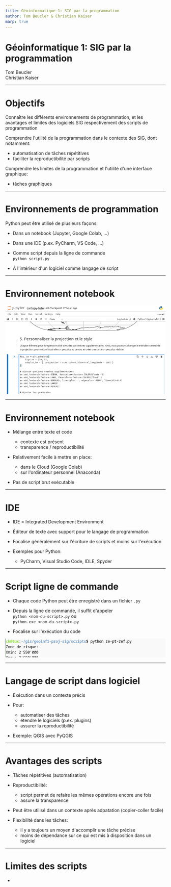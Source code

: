 ```yaml
---
title: Géoinformatique 1: SIG par la programmation
author: Tom Beucler & Christian Kaiser
marp: true
---
```


<style>
    .container {
        display: flex;
    }
    .col {
        flex: 1;
    }
    img {
        max-height: 550px;
    }
</style>

# Géoinformatique 1: SIG par la programmation

Tom Beucler  
Christian Kaiser  


---

# Objectifs

Connaître les différents environnements de programmation, et les avantages et limites des logiciels SIG respectivement des scripts de programmation

Comprendre l'utilité de la programmation dans le contexte des SIG, dont notamment:

- automatisation de tâches répétitives
- faciliter la reproductibilité par scripts

Comprendre les limites de la programmation et l'utilité d'une interface graphique:

- tâches graphiques

---

# Environnements de programmation

Python peut être utilisé de plusieurs façons:

- Dans un notebook (Jupyter, Google Colab, ...)

- Dans une IDE (p.ex. PyCharm, VS Code, ...)

- Comme script depuis la ligne de commande  
  `python script.py`

- À l'intérieur d'un logiciel comme langage de script

---

# Environnement notebook

![](assets/env-notebook.png)

---

# Environnement notebook

- Mélange entre texte et code
    - contexte est présent
    - transparence / reproductibilité

- Relativement facile à mettre en place:
    - dans le Cloud (Google Colab)
    - sur l'ordinateur personnel (Anaconda)

- Pas de script brut exécutable

---

# IDE

- IDE = Integrated Development Environment

- Éditeur de texte avec support pour le langage de programmation

- Focalise généralement sur l'écriture de scripts et moins sur l'exécution

- Exemples pour Python:
    - PyCharm, Visual Studio Code, IDLE, Spyder

---

# Script ligne de commande

- Chaque code Python peut être enregistré dans un fichier `.py`

- Depuis la ligne de commande, il suffit d'appeler  
  `python <nom-du-script>.py` ou  
  `python.exe <nom-du-script>.py`

- Focalise sur l'exécution du code

![](assets/cli-script.png)

---

# Langage de script dans logiciel

- Exécution dans un contexte précis

- Pour:
    - automatiser des tâches
    - étendre le logiciels (p.ex. plugins)
    - assurer la reproductibilité

- Exemple: QGIS avec PyQGIS

---

# Avantages des scripts

- Tâches répétitives (automatisation)

- Reproductibilité:
    - script permet de refaire les mêmes opérations encore une fois
    - assure la transparence

- Peut être utilisé dans un contexte après adpatation (copier-coller facile)

- Flexibilité dans les tâches:
    - il y a toujours un moyen d'accomplir une tâche précise
    - moins de dépendance sur ce qui est mis à disposition dans un logiciel

---

# Limites des scripts

- 